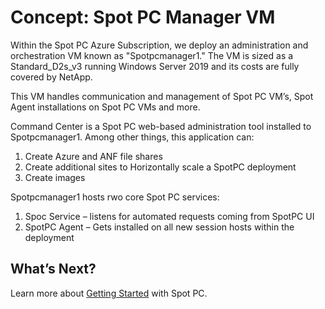 <meta name=“robots” content=“noindex”>

# Concept: Spot PC Manager VM

Within the Spot PC Azure Subscription, we deploy an administration and orchestration VM known as "Spotpcmanager1." The VM is sized as a Standard_D2s_v3 running Windows Server 2019 and its costs are fully covered by NetApp.

This VM handles communication and management of Spot PC VM’s, Spot Agent installations on Spot PC VMs and more.

Command Center is a Spot PC web-based administration tool installed to Spotpcmanager1. Among other things, this application can:

1. Create Azure and ANF file shares
2. Create additional sites to Horizontally scale a SpotPC deployment
3. Create images

Spotpcmanager1 hosts rwo core Spot PC services:

1. Spoc Service – listens for automated requests coming from SpotPC UI
2. SpotPC Agent – Gets installed on all new session hosts within the deployment

## What’s Next?

Learn more about [Getting Started](spot-pc/getting-started/) with Spot PC.
